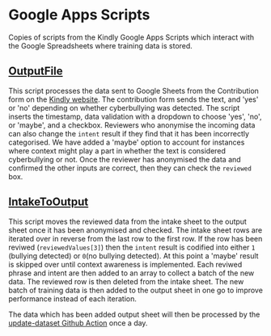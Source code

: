 # Google Apps Scripts
Copies of scripts from the Kindly Google Apps Scripts which interact with the Google Spreadsheets where training data is stored.

## [OutputFile](scripts/OutputFile.gs)

This script processes the data sent to Google Sheets from the Contribution form on the [Kindly website](https://kindly.unicef.io/contribute).
The contribution form sends the text, and 'yes' or 'no' depending on whether cyberbullying was detected. The script inserts the timestamp, data validation with a dropdown to choose 'yes', 'no', or 'maybe', and a checkbox.
Reviewers who anonymise the incoming data can also change the `intent` result if they find that it has been incorrectly categorised. We have added a 'maybe' option to account for instances where context might play a part in whether the text is considered cyberbullying or not.
Once the reviewer has anonymised the data and confirmed the other inputs are correct, then they can check the `reviewed` box. 

## [IntakeToOutput](scripts/IntakeToOutput.gs)

This script moves the reviewed data from the intake sheet to the output sheet once it has been anonymised and checked.
The intake sheet rows are iterated over in reverse from the last row to the first row. If the row has been reviwed (`reviewedValues[3]`) then the `intent` result is codified into either `1` (bullying detected) or `0`(no bullying detected). At this point a 'maybe' result is skipped over until context awareness is implemented.
Each reviwed phrase and intent are then added to an array to collect a batch of the new data. The reviewed row is then deleted from the intake sheet. 
The new batch of training data is then added to the output sheet in one go to improve performance instead of each iteration.

The data which has been added output sheet will then be processed by the [update-dataset Github Action](.github/workflows/update-dataset.yml) once a day.
